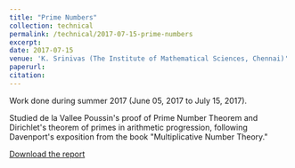 ```yaml
---
title: "Prime Numbers"
collection: technical
permalink: /technical/2017-07-15-prime-numbers
excerpt:
date: 2017-07-15
venue: 'K. Srinivas (The Institute of Mathematical Sciences, Chennai)'
paperurl: 
citation: 
---
```

Work done during summer 2017 (June 05, 2017 to July 15, 2017).

Studied de la Vallee Poussin's proof of Prime Number Theorem  and  Dirichlet's theorem of primes in arithmetic progression, following Davenport's exposition from the book "Multiplicative Number Theory."

[Download the report](http://gkorpal.github.io/files/summer2017-prime_numbers-gaurish.pdf)
